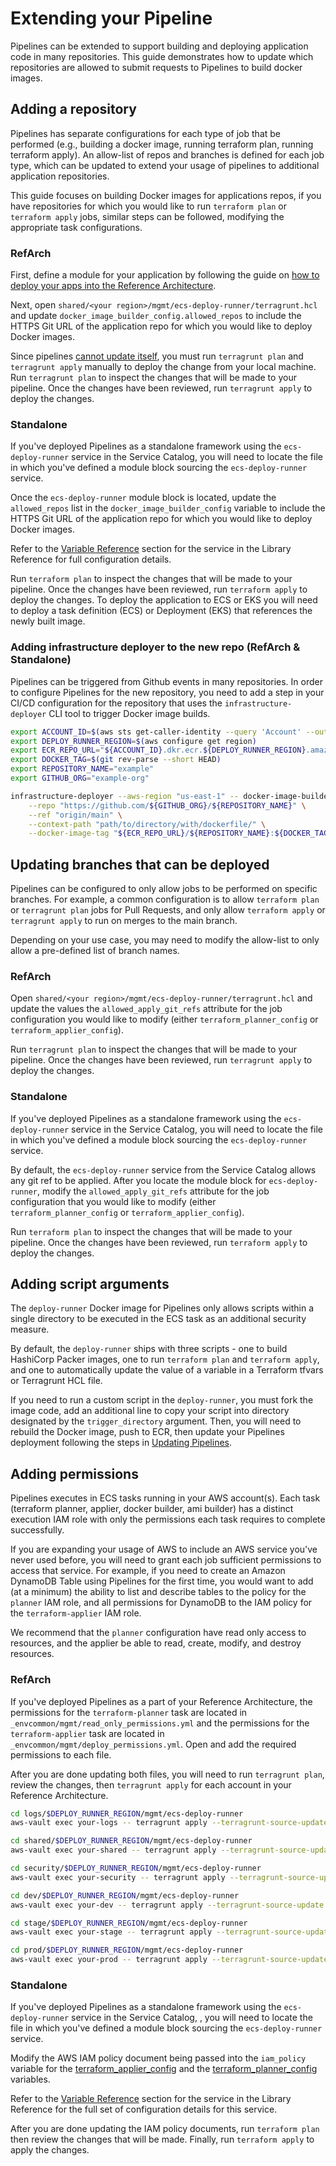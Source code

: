 # Extending your Pipeline

Pipelines can be extended to support building and deploying application code in many repositories. This guide demonstrates how to update which repositories are allowed to submit requests to Pipelines to build docker images.


## Adding a repository

Pipelines has separate configurations for each type of job that be performed (e.g., building a docker image, running terraform plan, running terraform apply). An allow-list of repos and branches is defined for each job type, which can be updated to extend your usage of pipelines to additional application repositories.

This guide focuses on building Docker images for applications repos, if you have repositories for which you would like to run `terraform plan` or `terraform apply` jobs, similar steps can be followed, modifying the appropriate task configurations.

### RefArch

First, define a module for your application by following the guide on [how to deploy your apps into the Reference Architecture](../../guides/reference-architecture/example-usage-guide/deploy-apps/intro).

Next, open `shared/<your region>/mgmt/ecs-deploy-runner/terragrunt.hcl` and update `docker_image_builder_config.allowed_repos` to include the HTTPS Git URL of the application repo for which you would like to deploy Docker images.

Since pipelines [cannot update itself](./updating.md), you must run `terragrunt plan` and `terragrunt apply` manually to deploy the change from your local machine. Run `terragrunt plan` to inspect the changes that will be made to your pipeline. Once the changes have been reviewed, run `terragrunt apply` to deploy the changes.

### Standalone

If you've deployed Pipelines as a standalone framework using the `ecs-deploy-runner` service in the Service Catalog, you will need to locate the file in which you've defined a module block sourcing the `ecs-deploy-runner` service.

Once the `ecs-deploy-runner` module block is located, update the `allowed_repos` list in the `docker_image_builder_config` variable to include the HTTPS Git URL of the application repo for which you would like to deploy Docker images.

Refer to the [Variable Reference](../../reference/services/ci-cd-pipeline/ecs-deploy-runner#reference) section for the service in the Library Reference for full configuration details.

Run `terraform plan` to inspect the changes that will be made to your pipeline. Once the changes have been reviewed, run `terraform apply` to deploy the changes. To deploy the application to ECS or EKS you will need to deploy a task definition (ECS) or Deployment (EKS) that references the newly built image.

### Adding infrastructure deployer to the new repo (RefArch & Standalone)

Pipelines can be triggered from Github events in many repositories. In order to configure Pipelines for the new repository, you need to add a step in your CI/CD configuration for the repository that uses the `infrastructure-deployer` CLI tool to trigger Docker image builds.

```sh
export ACCOUNT_ID=$(aws sts get-caller-identity --query 'Account' --output text)
export DEPLOY_RUNNER_REGION=$(aws configure get region)
export ECR_REPO_URL="${ACCOUNT_ID}.dkr.ecr.${DEPLOY_RUNNER_REGION}.amazonaws.com"
export DOCKER_TAG=$(git rev-parse --short HEAD)
export REPOSITORY_NAME="example"
export GITHUB_ORG="example-org"

infrastructure-deployer --aws-region "us-east-1" -- docker-image-builder build-docker-image \
    --repo "https://github.com/${GITHUB_ORG}/${REPOSITORY_NAME}" \
    --ref "origin/main" \
    --context-path "path/to/directory/with/dockerfile/" \
    --docker-image-tag "${ECR_REPO_URL}/${REPOSITORY_NAME}:${DOCKER_TAG}" \
```

## Updating branches that can be deployed

Pipelines can be configured to only allow jobs to be performed on specific branches. For example, a common configuration is to allow `terraform plan` or `terragrunt plan` jobs for Pull Requests, and only allow `terraform apply` or `terragrunt apply` to run on merges to the main branch.

Depending on your use case, you may need to modify the allow-list to only allow a pre-defined list of branch names.

### RefArch

Open `shared/<your region>/mgmt/ecs-deploy-runner/terragrunt.hcl` and update the values the `allowed_apply_git_refs` attribute for the job configuration you would like to modify (either `terraform_planner_config` or `terraform_applier_config`).

Run `terragrunt plan` to inspect the changes that will be made to your pipeline. Once the changes have been reviewed, run `terragrunt apply` to deploy the changes.

### Standalone

If you've deployed Pipelines as a standalone framework using the `ecs-deploy-runner` service in the Service Catalog, you will need to locate the file in which you've defined a module block sourcing the `ecs-deploy-runner` service.

By default, the `ecs-deploy-runner` service from the Service Catalog allows any git ref to be applied. After you locate the module block for `ecs-deploy-runner`, modify the `allowed_apply_git_refs` attribute for the job configuration that you would like to modify (either `terraform_planner_config` or `terraform_applier_config`).

Run `terraform plan` to inspect the changes that will be made to your pipeline. Once the changes have been reviewed, run `terraform apply` to deploy the changes.

## Adding script arguments

The `deploy-runner` Docker image for Pipelines only allows scripts within a single directory to be executed in the ECS task as an additional security measure.

By default, the `deploy-runner` ships with three scripts - one to build HashiCorp Packer images, one to run `terraform plan` and `terraform apply`, and one to automatically update the value of a variable in a Terraform tfvars or Terragrunt HCL file.

If you need to run a custom script in the `deploy-runner`, you must fork the image code, add an additional line to copy your script into directory designated by the `trigger_directory` argument. Then, you will need to rebuild the Docker image, push to ECR, then update your Pipelines deployment following the steps in [Updating Pipelines](./updating.md).

## Adding permissions

Pipelines executes in ECS tasks running in your AWS account(s). Each task (terraform planner, applier, docker builder, ami builder) has a distinct execution IAM role with only the permissions each task requires to complete successfully.

If you are expanding your usage of AWS to include an AWS service you've never used before, you will need to grant each job sufficient permissions to access that service.
For example, if you need to create an Amazon DynamoDB Table using Pipelines for the first time, you would want to add (at a minimum) the ability to list and describe tables to the policy for the `planner` IAM role, and all permissions for DynamoDB to the IAM policy for the `terraform-applier` IAM role.

We recommend that the `planner` configuration have read only access to resources, and the applier be able to read, create, modify, and destroy resources.

### RefArch

If you've deployed Pipelines as a part of your Reference Architecture, the permissions for the `terraform-planner` task are located in `_envcommon/mgmt/read_only_permissions.yml` and the permissions for the `terraform-applier` task are located in `_envcommon/mgmt/deploy_permissions.yml`. Open and add the required permissions to each file.

After you are done updating both files, you will need to run `terragrunt plan`, review the changes, then `terragrunt apply` for each account in your Reference Architecture.
```sh
cd logs/$DEPLOY_RUNNER_REGION/mgmt/ecs-deploy-runner
aws-vault exec your-logs -- terragrunt apply --terragrunt-source-update -auto-approve

cd shared/$DEPLOY_RUNNER_REGION/mgmt/ecs-deploy-runner
aws-vault exec your-shared -- terragrunt apply --terragrunt-source-update -auto-approve

cd security/$DEPLOY_RUNNER_REGION/mgmt/ecs-deploy-runner
aws-vault exec your-security -- terragrunt apply --terragrunt-source-update -auto-approve

cd dev/$DEPLOY_RUNNER_REGION/mgmt/ecs-deploy-runner
aws-vault exec your-dev -- terragrunt apply --terragrunt-source-update -auto-approve

cd stage/$DEPLOY_RUNNER_REGION/mgmt/ecs-deploy-runner
aws-vault exec your-stage -- terragrunt apply --terragrunt-source-update -auto-approve

cd prod/$DEPLOY_RUNNER_REGION/mgmt/ecs-deploy-runner
aws-vault exec your-prod -- terragrunt apply --terragrunt-source-update -auto-approve
```

### Standalone

If you've deployed Pipelines as a standalone framework using the `ecs-deploy-runner` service in the Service Catalog, , you will need to locate the file in which you've defined a module block sourcing the `ecs-deploy-runner` service.

Modify the AWS IAM policy document being passed into the `iam_policy` variable for the [terraform_applier_config](../../reference/services/ci-cd-pipeline/ecs-deploy-runner#terraform_applier_config) and the [terraform_planner_config](../../reference/services/ci-cd-pipeline/ecs-deploy-runner#terraform_planner_config) variables.

Refer to the [Variable Reference](../../reference/services/ci-cd-pipeline/ecs-deploy-runner#reference) section for the service in the Library Reference for the full set of configuration details for this service.

After you are done updating the IAM policy documents, run `terraform plan` then review the changes that will be made. Finally, run `terraform apply` to apply the changes.


<!-- ##DOCS-SOURCER-START
{
  "sourcePlugin": "local-copier",
  "hash": "7562b5231997a9c3c3d354b6da52da84"
}
##DOCS-SOURCER-END -->
